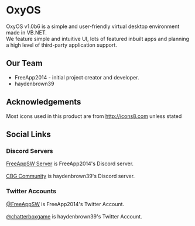 # OxyOS
OxyOS v1.0b6 is a simple and user-friendly virtual desktop environment made in VB.NET.<br>
We feature simple and intuitive UI, lots of featured inbuilt apps and planning a high level of third-party application support.

## Our Team
* FreeApp2014 - initial project creator and developer.
* haydenbrown39

## Acknowledgements
Most icons used in this product are from http://icons8.com unless stated
## Social Links
### Discord Servers
[FreeAppSW Server](https://discord.io/freeappsw) is FreeApp2014's Discord server.<br>
<br>[CBG Community](https://discord.io/ChatterBoxGames) is haydenbrown39's Discord server.
### Twitter Accounts
[@FreeAppSW](https://twitter.com/FreeAppSW) is FreeApp2014's Twitter Account.<br>
<br>[@chatterboxgame](https://twitter.com/chatterboxgame) is haydenbrown39's Twitter Account.
